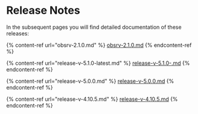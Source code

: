 # Release Notes

In the subsequent pages you will find detailed documentation of these releases:

{% content-ref url="obsrv-2.1.0.md" %}
[obsrv-2.1.0.md](obsrv-2.1.0.md)
{% endcontent-ref %}

{% content-ref url="release-v-5.1.0-latest.md" %}
[release-v-5.1.0-.md](release-v-5.1.0.md)
{% endcontent-ref %}

{% content-ref url="release-v-5.0.0.md" %}
[release-v-5.0.0.md](release-v-5.0.0.md)
{% endcontent-ref %}

{% content-ref url="release-v-4.10.5.md" %}
[release-v-4.10.5.md](release-v-4.10.5.md)
{% endcontent-ref %}
